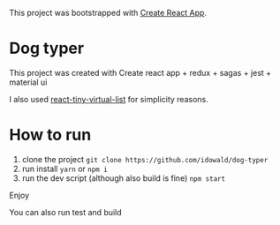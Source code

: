 This project was bootstrapped with [Create React App](https://github.com/facebook/create-react-app).

# Dog typer
This project was created with Create react app + redux + sagas + jest + material ui

I also used [react-tiny-virtual-list](https://github.com/clauderic/react-tiny-virtual-list) for simplicity reasons.

# How to run

1. clone the project `git clone https://github.com/idowald/dog-typer`
2. run install `yarn` or `npm i`
3. run the dev script (although also build is fine) `npm start`

Enjoy

You can also run test and build

